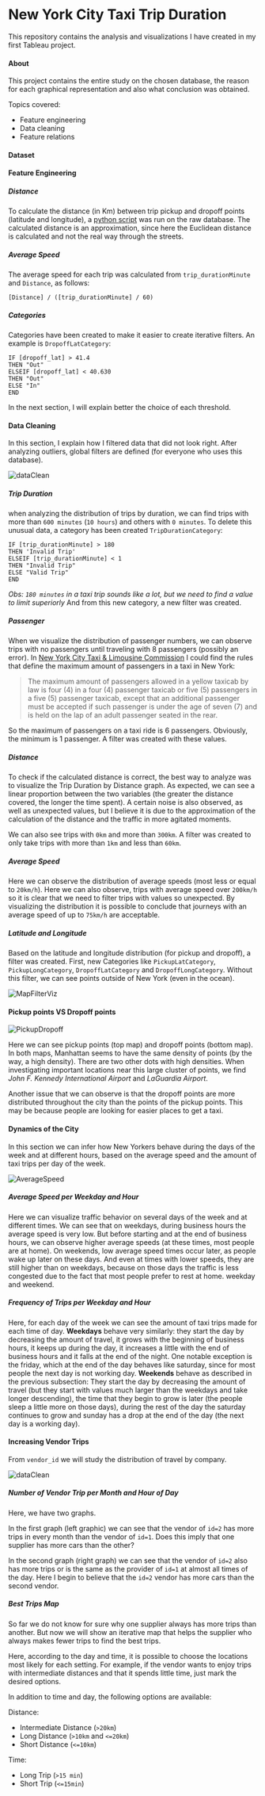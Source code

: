 # New York City Taxi Trip Duration
This repository contains the analysis and visualizations I have created in my first Tableau project.

#### About
This project contains the entire study on the chosen database, the reason for each graphical representation and also what conclusion was obtained.

Topics covered:
* Feature engineering
* Data cleaning
* Feature relations

#### Dataset

#### Feature Engineering
##### Distance
To calculate the distance (in Km) between trip pickup and dropoff points (latitude and longitude), a [python script](/preprocessing/preprocessing.py) was run on the raw database. The calculated distance is an approximation, since here the Euclidean distance is calculated and not the real way through the streets.
##### Average Speed
The average speed for each trip was calculated from `trip_durationMinute` and `Distance`, as follows:
```
[Distance] / ([trip_durationMinute] / 60)
```
##### Categories
Categories have been created to make it easier to create iterative filters. An example is `DropoffLatCategory`:
```
IF [dropoff_lat] > 41.4
THEN "Out"
ELSEIF [dropoff_lat] < 40.630
THEN "Out"
ELSE "In"
END
```
In the next section, I will explain better the choice of each threshold.

#### Data Cleaning
In this section, I explain how I filtered data that did not look right. After analyzing outliers, global filters are defined (for everyone who uses this database).

![dataClean](/imgs/DataCleaning.png)
##### Trip Duration
when analyzing the distribution of trips by duration, we can find trips with more than `600 minutes` (`10 hours`) and others with `0 minutes`. To delete this unusual data, a category has been created `TripDurationCategory`:
```
IF [trip_durationMinute] > 180
THEN 'Invalid Trip'
ELSEIF [trip_durationMinute] < 1
THEN "Invalid Trip"
ELSE "Valid Trip"
END
```
*Obs: `180 minutes` in a taxi trip sounds like a lot, but we need to find a value to limit superiorly*
And from this new category, a new filter was created.
##### Passenger
When we visualize the distribution of passenger numbers, we can observe trips with no passengers until traveling with 8 passengers (possibly an error).
In [New York City Taxi & Limousine Commission](http://www.nyc.gov/html/tlc/html/faq/faq_pass.shtml) I could find the rules that define the maximum amount of passengers in a taxi in New York:
> The maximum amount of passengers allowed in a yellow taxicab by law is four (4) in a four (4) passenger taxicab or five (5) passengers in a five (5) passenger taxicab, except that an additional passenger must be accepted if such passenger is under the age of seven (7) and is held on the lap of an adult passenger seated in the rear.

So the maximum of passengers on a taxi ride is 6 passengers. Obviously, the minimum is 1 passenger. A filter was created with these values.

##### Distance
To check if the calculated distance is correct, the best way to analyze was to visualize the Trip Duration by Distance graph. As expected, we can see a linear proportion between the two variables (the greater the distance covered, the longer the time spent). A certain noise is also observed, as well as unexpected values, but I believe it is due to the approximation of the calculation of the distance and the traffic in more agitated moments.

We can also see trips with `0km` and more than `300km`. A filter was created to only take trips with more than `1km` and less than `60km`.

##### Average Speed
Here we can observe the distribution of average speeds (most less or equal to `20km/h`). Here we can also observe, trips with average speed over `200km/h` so it is clear that we need to filter trips with values so unexpected.
By visualizing the distribution it is possible to conclude that journeys with an average speed of up to `75km/h` are acceptable.

##### Latitude and Longitude
Based on the latitude and longitude distribution (for pickup and dropoff), a filter was created.
First, new Categories like `PickupLatCategory`, `PickupLongCategory`, `DropoffLatCategory` and `DropoffLongCategory`.
Without this filter, we can see points outside of New York (even in the ocean).

![MapFilterViz](/imgs/MapFilterViz.png)

#### Pickup points VS Dropoff points
![PickupDropoff](/imgs/PickupDropoff.png)

Here we can see pickup points (top map) and dropoff points (bottom map).
In both maps, Manhattan seems to have the same density of points (by the way, a high density). There are two other dots with high densities. When investigating important locations near this large cluster of points, we find *John F. Kennedy International Airport* and *LaGuardia Airport*.

Another issue that we can observe is that the dropoff points are more distributed throughout the city than the points of the pickup points. This may be because people are looking for easier places to get a taxi.

#### Dynamics of the City
In this section we can infer how New Yorkers behave during the days of the week and at different hours, based on the average speed and the amount of taxi trips per day of the week.

![AverageSpeed](/imgs/AverageSpeed.png)
##### Average Speed per Weekday and Hour
Here we can visualize traffic behavior on several days of the week and at different times. We can see that on weekdays, during business hours the average speed is very low. But before starting and at the end of business hours, we can observe higher average speeds (at these times, most people are at home).
On weekends, low average speed times occur later, as people wake up later on these days. And even at times with lower speeds, they are still higher than on weekdays, because on those days the traffic is less congested due to the fact that most people prefer to rest at home.
weekday and weekend.
##### Frequency of Trips per Weekday and Hour
Here, for each day of the week we can see the amount of taxi trips made for each time of day. **Weekdays** behave very similarly: they start the day by decreasing the amount of travel, it grows with the beginning of business hours, it keeps up during the day, it increases a little with the end of business hours and it falls at the end of the night. One notable exception is the friday, which at the end of the day behaves like saturday, since for most people the next day is not working day.
**Weekends** behave as described in the previous subsection: They start the day by decreasing the amount of travel (but they start with values ​​much larger than the weekdays and take longer descending), the time that they begin to grow is later (the people sleep a little more on those days), during the rest of the day the saturday continues to grow and sunday has a drop at the end of the day (the next day is a working day).

#### Increasing Vendor Trips
From `vendor_id` we will study the distribution of travel by company.

![dataClean](/imgs/Increase.png)
##### Number of Vendor Trip per Month and Hour of Day
Here, we have two graphs.

In the first graph (left graphic) we can see that the vendor of `id=2` has more trips in every month than the vendor of `id=1`. Does this imply that one supplier has more cars than the other?

In the second graph (right graph) we can see that the vendor of `id=2` also has more trips or is the same as the provider of `id=1` at almost all times of the day.
Here I begin to believe that the `id=2` vendor has more cars than the second vendor.

##### Best Trips Map
So far we do not know for sure why one supplier always has more trips than another. But now we will show an iterative map that helps the supplier who always makes fewer trips to find the best trips.

Here, according to the day and time, it is possible to choose the locations most likely for each setting. For example, if the vendor wants to enjoy trips with intermediate distances and that it spends little time, just mark the desired options.

In addition to time and day, the following options are available:

Distance:
* Intermediate Distance (`>20km`)
* Long Distance (`>10km` and `<=20km`)
* Short Distance (`<=10km`)

Time:
* Long Trip (`>15 min`)
* Short Trip (`<=15min`)
